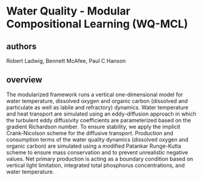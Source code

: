# Water Quality - Modular Compositional Learning (WQ-MCL)

## authors
Robert Ladwig, Bennett McAfee, Paul C Hanson

## overview
The modularized framework runs a vertical one-dimensional model for water temperature, dissolved oxygen and organic carbon (dissolved and particulate as well as labile and refractory) dynamics. Water temperature and heat transport are simulated using an eddy-diffusion approach in which the turbulent eddy diffusivity coefficients are parameterized based on the gradient Richardson number. To ensure stability, we apply the implicit Crank-Nicolson scheme for the diffusive transport. Production and consumption terms of the water quality dynamics (dissolved oxygen and organic carbon) are simulated using a modified Patankar Runge-Kutta scheme to ensure mass conservation and to prevent unrealistic negative values. Net primary production is acting as a boundary condition based on vertical light limitation, integrated total phosphorus concentrations, and water temperature. 
